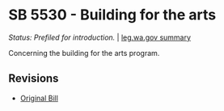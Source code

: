# SB 5530 - Building for the arts
*Status: Prefiled for introduction.* | [leg.wa.gov summary](https://app.leg.wa.gov/billsummary?BillNumber=5530&Year=2021)

Concerning the building for the arts program.

## Revisions
* [Original Bill](1/)